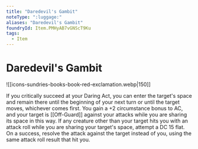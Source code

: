```yaml
---
title: "Daredevil's Gambit"
noteType: ":luggage:"
aliases: "Daredevil's Gambit"
foundryId: Item.PMHyAB7vGNScT9Ku
tags:
  - Item
---
```


# Daredevil's Gambit
![[icons-sundries-books-book-red-exclamation.webp|150]]

If you critically succeed at your Daring Act, you can enter the target's space and remain there until the beginning of your next turn or until the target moves, whichever comes first. You gain a +2 circumstance bonus to AC, and your target is [[Off-Guard]] against your attacks while you are sharing its space in this way. If any creature other than your target hits you with an attack roll while you are sharing your target's space, attempt a DC 15 flat. On a success, resolve the attack against the target instead of you, using the same attack roll result that hit you.

